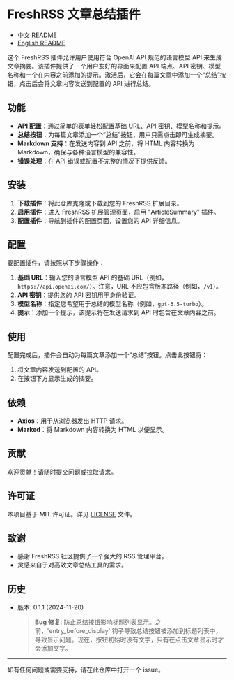 # FreshRSS 文章总结插件

- [中文 README](README_zh.md)
- [English README](README.md)

这个 FreshRSS 插件允许用户使用符合 OpenAI API 规范的语言模型 API 来生成文章摘要。该插件提供了一个用户友好的界面来配置 API 端点、API 密钥、模型名称和一个在内容之前添加的提示。激活后，它会在每篇文章中添加一个“总结”按钮，点击后会将文章内容发送到配置的 API 进行总结。

## 功能

- **API 配置**：通过简单的表单轻松配置基础 URL、API 密钥、模型名称和提示。
- **总结按钮**：为每篇文章添加一个“总结”按钮，用户只需点击即可生成摘要。
- **Markdown 支持**：在发送内容到 API 之前，将 HTML 内容转换为 Markdown，确保与各种语言模型的兼容性。
- **错误处理**：在 API 错误或配置不完整的情况下提供反馈。

## 安装

1. **下载插件**：将此仓库克隆或下载到您的 FreshRSS 扩展目录。
2. **启用插件**：进入 FreshRSS 扩展管理页面，启用 "ArticleSummary" 插件。
3. **配置插件**：导航到插件的配置页面，设置您的 API 详细信息。

## 配置

要配置插件，请按照以下步骤操作：

1. **基础 URL**：输入您的语言模型 API 的基础 URL（例如，`https://api.openai.com/`）。注意，URL 不应包含版本路径（例如，`/v1`）。
2. **API 密钥**：提供您的 API 密钥用于身份验证。
3. **模型名称**：指定您希望用于总结的模型名称（例如，`gpt-3.5-turbo`）。
4. **提示**：添加一个提示，该提示将在发送请求到 API 时包含在文章内容之前。

## 使用

配置完成后，插件会自动为每篇文章添加一个“总结”按钮。点击此按钮将：

1. 将文章内容发送到配置的 API。
2. 在按钮下方显示生成的摘要。

## 依赖

- **Axios**：用于从浏览器发出 HTTP 请求。
- **Marked**：将 Markdown 内容转换为 HTML 以便显示。

## 贡献

欢迎贡献！请随时提交问题或拉取请求。

## 许可证

本项目基于 MIT 许可证。详见 [LICENSE](LICENSE) 文件。

## 致谢

- 感谢 FreshRSS 社区提供了一个强大的 RSS 管理平台。
- 灵感来自于对高效文章总结工具的需求。

## 历史
- 版本: 0.1.1 (2024-11-20)
  > **Bug 修复**: 防止总结按钮影响标题列表显示。之前，'entry_before_display' 钩子导致总结按钮被添加到标题列表中，导致显示问题。现在，按钮初始时没有文字，只有在点击文章显示时才会添加文字。

---

如有任何问题或需要支持，请在此仓库中打开一个 issue。